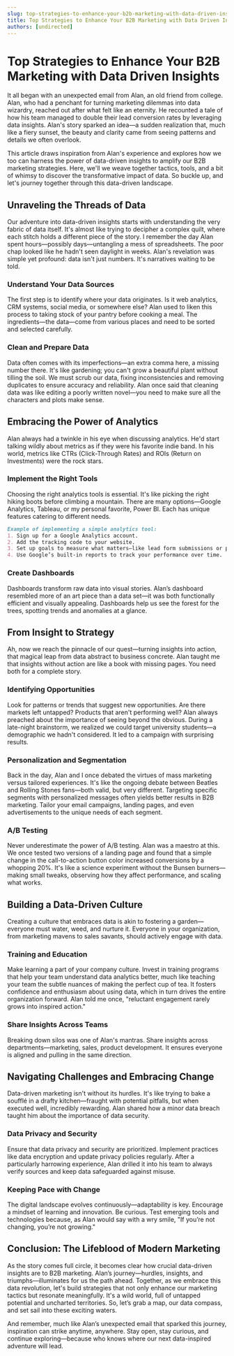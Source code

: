 ```yaml
---
slug: top-strategies-to-enhance-your-b2b-marketing-with-data-driven-insights
title: Top Strategies to Enhance Your B2B Marketing with Data Driven Insights
authors: [undirected]
---
```



# Top Strategies to Enhance Your B2B Marketing with Data Driven Insights

It all began with an unexpected email from Alan, an old friend from college. Alan, who had a penchant for turning marketing dilemmas into data wizardry, reached out after what felt like an eternity. He recounted a tale of how his team managed to double their lead conversion rates by leveraging data insights. Alan's story sparked an idea—a sudden realization that, much like a fiery sunset, the beauty and clarity came from seeing patterns and details we often overlook.

This article draws inspiration from Alan's experience and explores how we too can harness the power of data-driven insights to amplify our B2B marketing strategies. Here, we'll we weave together tactics, tools, and a bit of whimsy to discover the transformative impact of data. So buckle up, and let's journey together through this data-driven landscape.

## Unraveling the Threads of Data

Our adventure into data-driven insights starts with understanding the very fabric of data itself. It's almost like trying to decipher a complex quilt, where each stitch holds a different piece of the story. I remember the day Alan spent hours—possibly days—untangling a mess of spreadsheets. The poor chap looked like he hadn't seen daylight in weeks. Alan's revelation was simple yet profound: data isn't just numbers. It's narratives waiting to be told.

### Understand Your Data Sources

The first step is to identify where your data originates. Is it web analytics, CRM systems, social media, or somewhere else? Alan used to liken this process to taking stock of your pantry before cooking a meal. The ingredients—the data—come from various places and need to be sorted and selected carefully.

### Clean and Prepare Data

Data often comes with its imperfections—an extra comma here, a missing number there. It's like gardening; you can't grow a beautiful plant without tilling the soil. We must scrub our data, fixing inconsistencies and removing duplicates to ensure accuracy and reliability. Alan once said that cleaning data was like editing a poorly written novel—you need to make sure all the characters and plots make sense.

## Embracing the Power of Analytics

Alan always had a twinkle in his eye when discussing analytics. He'd start talking wildly about metrics as if they were his favorite indie band. In his world, metrics like CTRs (Click-Through Rates) and ROIs (Return on Investments) were the rock stars.

### Implement the Right Tools

Choosing the right analytics tools is essential. It's like picking the right hiking boots before climbing a mountain. There are many options—Google Analytics, Tableau, or my personal favorite, Power BI. Each has unique features catering to different needs.

```markdown
Example of implementing a simple analytics tool:
1. Sign up for a Google Analytics account.
2. Add the tracking code to your website.
3. Set up goals to measure what matters—like lead form submissions or product pageviews.
4. Use Google’s built-in reports to track your performance over time.
```

### Create Dashboards

Dashboards transform raw data into visual stories. Alan’s dashboard resembled more of an art piece than a data set—it was both functionally efficient and visually appealing. Dashboards help us see the forest for the trees, spotting trends and anomalies at a glance.

## From Insight to Strategy

Ah, now we reach the pinnacle of our quest—turning insights into action, that magical leap from data abstract to business concrete. Alan taught me that insights without action are like a book with missing pages. You need both for a complete story.

### Identifying Opportunities

Look for patterns or trends that suggest new opportunities. Are there markets left untapped? Products that aren't performing well? Alan always preached about the importance of seeing beyond the obvious. During a late-night brainstorm, we realized we could target university students—a demographic we hadn't considered. It led to a campaign with surprising results.

### Personalization and Segmentation

Back in the day, Alan and I once debated the virtues of mass marketing versus tailored experiences. It's like the ongoing debate between Beatles and Rolling Stones fans—both valid, but very different. Targeting specific segments with personalized messages often yields better results in B2B marketing. Tailor your email campaigns, landing pages, and even advertisements to the unique needs of each segment.

### A/B Testing

Never underestimate the power of A/B testing. Alan was a maestro at this. We once tested two versions of a landing page and found that a simple change in the call-to-action button color increased conversions by a whopping 20%. It's like a science experiment without the Bunsen burners—making small tweaks, observing how they affect performance, and scaling what works.

## Building a Data-Driven Culture

Creating a culture that embraces data is akin to fostering a garden—everyone must water, weed, and nurture it. Everyone in your organization, from marketing mavens to sales savants, should actively engage with data.

### Training and Education

Make learning a part of your company culture. Invest in training programs that help your team understand data analytics better, much like teaching your team the subtle nuances of making the perfect cup of tea. It fosters confidence and enthusiasm about using data, which in turn drives the entire organization forward. Alan told me once, "reluctant engagement rarely grows into inspired action."

### Share Insights Across Teams

Breaking down silos was one of Alan's mantras. Share insights across departments—marketing, sales, product development. It ensures everyone is aligned and pulling in the same direction.

## Navigating Challenges and Embracing Change

Data-driven marketing isn't without its hurdles. It's like trying to bake a soufflé in a drafty kitchen—fraught with potential pitfalls, but when executed well, incredibly rewarding. Alan shared how a minor data breach taught him about the importance of data security.

### Data Privacy and Security

Ensure that data privacy and security are prioritized. Implement practices like data encryption and update privacy policies regularly. After a particularly harrowing experience, Alan drilled it into his team to always verify sources and keep data safeguarded against misuse.

### Keeping Pace with Change

The digital landscape evolves continuously—adaptability is key. Encourage a mindset of learning and innovation. Be curious. Test emerging tools and technologies because, as Alan would say with a wry smile, "If you’re not changing, you’re not growing."

## Conclusion: The Lifeblood of Modern Marketing

As the story comes full circle, it becomes clear how crucial data-driven insights are to B2B marketing. Alan’s journey—hurdles, insights, and triumphs—illuminates for us the path ahead. Together, as we embrace this data revolution, let's build strategies that not only enhance our marketing tactics but resonate meaningfully. It's a wild world, full of untapped potential and uncharted territories. So, let’s grab a map, our data compass, and set sail into these exciting waters.

And remember, much like Alan’s unexpected email that sparked this journey, inspiration can strike anytime, anywhere. Stay open, stay curious, and continue exploring—because who knows where our next data-inspired adventure will lead.